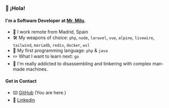 ### 👋 ¡Hola!

#### I'm a Software Developer at [Mr. Milu](https://github.com/mrmilu).

- 🏡 I work remote from Madrid, Spain
- 🛠  My weapons of choice: `php`, `node`, `laravel`, `vue`, `alpine`, `livewire`, `tailwind`, `mariadb`, `redis`, `docker`, `wsl`
- 💎 My first programming language: `php` & `java`
- ✏️ What I want to learn next: `go`
- 🤖 I'm really addicted to disassembling and tinkering with complex man-made machines.

#### Get in Contact
- ⌨️ [GitHub](https://github.com/kavinsky) (You are here.)
- 💼 [Linkedin](https://www.linkedin.com/in/ignacio-mu%C3%B1oz-fernandez/)
